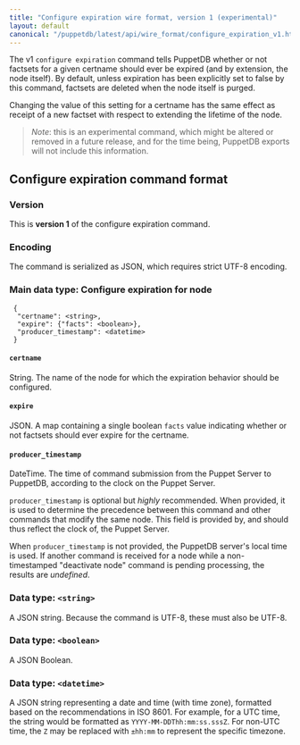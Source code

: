 ```yaml
---
title: "Configure expiration wire format, version 1 (experimental)"
layout: default
canonical: "/puppetdb/latest/api/wire_format/configure_expiration_v1.html"
---
```


The v1 `configure expiration` command tells PuppetDB whether or not
factsets for a given certname should ever be expired (and by
extension, the node itself).  By default, unless expiration has been
explicitly set to false by this command, factsets are deleted when the
node itself is purged.

Changing the value of this setting for a certname has the same effect
as receipt of a new factset with respect to extending the lifetime of
the node.

> *Note*: this is an experimental command, which might be altered or
> removed in a future release, and for the time being, PuppetDB
> exports will not include this information.

Configure expiration command format
-----

### Version

This is **version 1** of the configure expiration command.

### Encoding

The command is serialized as JSON, which requires strict UTF-8 encoding.

### Main data type: Configure expiration for node

     {
      "certname": <string>,
      "expire": {"facts": <boolean>},
      "producer_timestamp": <datetime>
     }

#### `certname`

String. The name of the node for which the expiration behavior should
be configured.

#### `expire`

JSON.  A map containing a single boolean `facts` value indicating
whether or not factsets should ever expire for the certname.

#### `producer_timestamp`

DateTime. The time of command submission from the Puppet Server to PuppetDB,
according to the clock on the Puppet Server.

`producer_timestamp` is optional but *highly* recommended. When provided, it is
used to determine the precedence between this command and other commands that
modify the same node. This field is provided by, and should thus reflect the
clock of, the Puppet Server.

When `producer_timestamp` is not provided, the PuppetDB server's local time is
used. If another command is received for a node while a non-timestamped
"deactivate node" command is pending processing, the results are *undefined*.

### Data type: `<string>`

A JSON string. Because the command is UTF-8, these must also be UTF-8.

### Data type: `<boolean>`

A JSON Boolean.

### Data type: `<datetime>`

A JSON string representing a date and time (with time zone), formatted based on
the recommendations in ISO 8601. For example, for a UTC time, the string would be
formatted as `YYYY-MM-DDThh:mm:ss.sssZ`. For non-UTC time, the `Z` may be replaced
with `±hh:mm` to represent the specific timezone.
